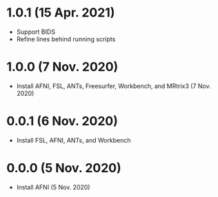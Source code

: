 # 1.0.1 (15 Apr. 2021)

- Support BIDS
- Refine lines behind running scripts

# 1.0.0 (7 Nov. 2020)

- Install AFNI, FSL, ANTs, Freesurfer, Workbench, and MRtrix3 (7 Nov. 2020)

# 0.0.1 (6 Nov. 2020)

- Install FSL, AFNI, ANTs, and Workbench

# 0.0.0 (5 Nov. 2020)

- Install AFNI (5 Nov. 2020)

